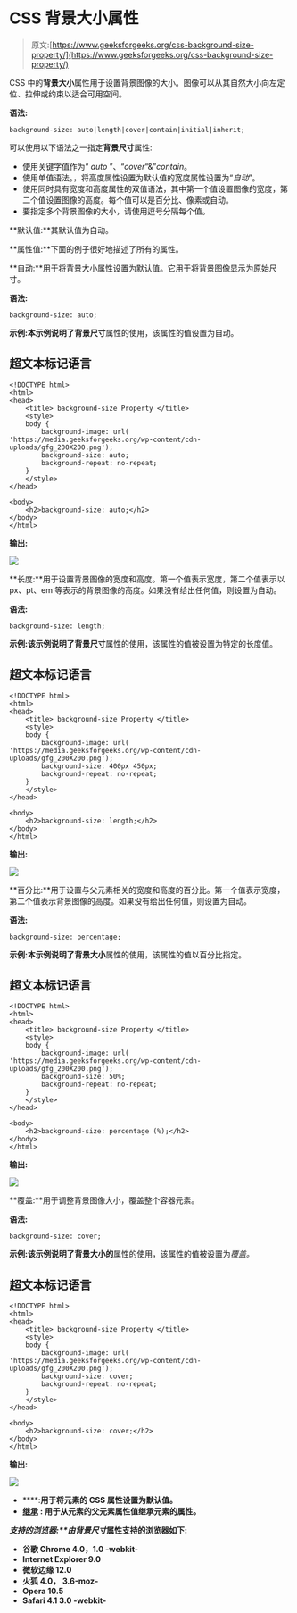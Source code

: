 # CSS 背景大小属性

> 原文:[https://www.geeksforgeeks.org/css-background-size-property/](https://www.geeksforgeeks.org/css-background-size-property/)

CSS 中的**背景大小**属性用于设置背景图像的大小。图像可以从其自然大小向左定位、拉伸或约束以适合可用空间。

**语法:**

```
background-size: auto|length|cover|contain|initial|inherit; 
```

可以使用以下语法之一指定**背景尺寸**属性:

*   使用关键字值作为“ *auto* ”、“*cover*“&”*contain*。
*   使用单值语法。，将高度属性设置为默认值的宽度属性设置为“*自动*”。
*   使用同时具有宽度和高度属性的双值语法，其中第一个值设置图像的宽度，第二个值设置图像的高度。每个值可以是百分比、像素或自动。
*   要指定多个背景图像的大小，请使用逗号分隔每个值。

**默认值:**其默认值为自动。

**属性值:**下面的例子很好地描述了所有的属性。

**自动:**用于将背景大小属性设置为默认值。它用于将[背景图像](https://www.geeksforgeeks.org/css-background-image-property/)显示为原始尺寸。

**语法:**

```
background-size: auto;
```

**示例:**本示例说明了**背景尺寸**属性的使用，该属性的值设置为自动。

## 超文本标记语言

```
<!DOCTYPE html>
<html>
<head>
    <title> background-size Property </title>
    <style>
    body {
        background-image: url(
'https://media.geeksforgeeks.org/wp-content/cdn-uploads/gfg_200X200.png');
        background-size: auto;
        background-repeat: no-repeat;
    }
    </style>
</head>

<body>
    <h2>background-size: auto;</h2>
</body>
</html>
```

**输出:**

![](img/6b45d23f8bf5786f5218a71a0a33fb97.png)

**长度:**用于设置背景图像的宽度和高度。第一个值表示宽度，第二个值表示以 px、pt、em 等表示的背景图像的高度。如果没有给出任何值，则设置为自动。

**语法:**

```
background-size: length;
```

**示例:**该示例说明了**背景尺寸**属性的使用，该属性的值被设置为特定的长度值。

## 超文本标记语言

```
<!DOCTYPE html>
<html>
<head>
    <title> background-size Property </title>
    <style>
    body {
        background-image: url(
'https://media.geeksforgeeks.org/wp-content/cdn-uploads/gfg_200X200.png');
        background-size: 400px 450px;
        background-repeat: no-repeat;
    }
    </style>
</head>

<body>
    <h2>background-size: length;</h2>
</body>
</html>
```

**输出:**

![](img/dce0e36f5839abf42f2ff67ed5a10391.png)

**百分比:**用于设置与父元素相关的宽度和高度的百分比。第一个值表示宽度，第二个值表示背景图像的高度。如果没有给出任何值，则设置为自动。

**语法:**

```
background-size: percentage;
```

**示例:**本示例说明了**背景大小**属性的使用，该属性的值以百分比指定。

## 超文本标记语言

```
<!DOCTYPE html>
<html>
<head>
    <title> background-size Property </title>
    <style>
    body {
        background-image: url(
'https://media.geeksforgeeks.org/wp-content/cdn-uploads/gfg_200X200.png');
        background-size: 50%;
        background-repeat: no-repeat;
    }
    </style>
</head>

<body>
    <h2>background-size: percentage (%);</h2>
</body>
</html>
```

**输出:**

![](img/3c93e9db09c56ec3b32452d8ce376ca8.png)

**覆盖:**用于调整背景图像大小，覆盖整个容器元素。

**语法:**

```
background-size: cover;
```

**示例:**该示例说明了**背景大小的**属性的使用，该属性的值被设置为*覆盖。*

## 超文本标记语言

```
<!DOCTYPE html>
<html>
<head>
    <title> background-size Property </title>
    <style>
    body {
        background-image: url(
'https://media.geeksforgeeks.org/wp-content/cdn-uploads/gfg_200X200.png');
        background-size: cover;
        background-repeat: no-repeat;
    }
    </style>
</head>

<body>
    <h2>background-size: cover;</h2>
</body>
</html>
```

**输出:**

![](img/b1941e071789c31cc35cd9ab637dfb3a.png)

*   [](https://www.geeksforgeeks.org/css-value-initial/)****:**用于将元素的 CSS 属性设置为默认值。**
*   **[**继承**](https://www.geeksforgeeks.org/css-value-inherit/) **:** 用于从元素的父元素属性值继承元素的属性。**

****支持的浏览器:**由*背景尺寸*属性支持的浏览器如下:**

*   **谷歌 Chrome 4.0，1.0 -webkit-**
*   **Internet Explorer 9.0**
*   **微软边缘 12.0**
*   **火狐 4.0， 3.6-moz-**
*   **Opera 10.5**
*   **Safari 4.1 3.0 -webkit-**